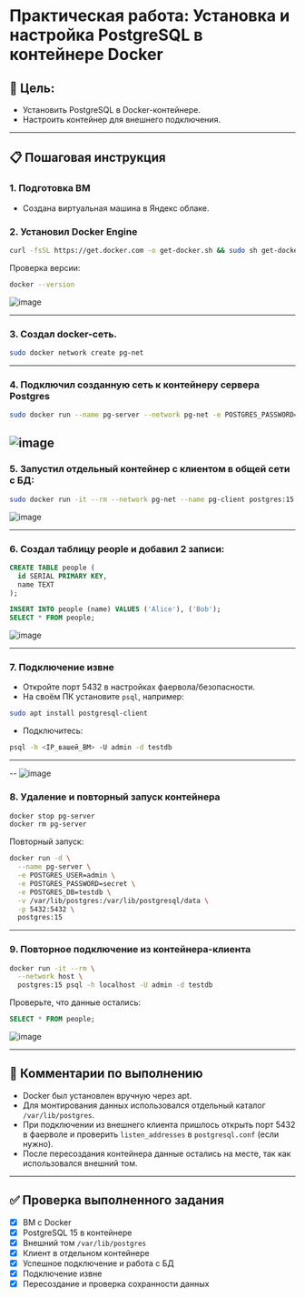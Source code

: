 # Практическая работа: Установка и настройка PostgreSQL в контейнере Docker

## 🌟 Цель:
- Установить PostgreSQL в Docker-контейнере.
- Настроить контейнер для внешнего подключения.

---

## 📋 Пошаговая инструкция

### 1. Подготовка ВМ
- Создана виртуальная машина в Яндекс облаке.

### 2. Установил Docker Engine
```bash
curl -fsSL https://get.docker.com -o get-docker.sh && sudo sh get-docker.sh && rm get-docker.sh && sudo usermod -aG docker $USER && newgrp docker
```
Проверка версии:
```bash
docker --version
```
![image](https://github.com/user-attachments/assets/0acc555f-2550-4c6e-9922-a760cce8e4b8)


---


### 3. Создал docker-сеть.
```bash
sudo docker network create pg-net
```

---

### 4. Подключил созданную сеть к контейнеру сервера Postgres
```bash
sudo docker run --name pg-server --network pg-net -e POSTGRES_PASSWORD=postgres -d -p 5432:5432 -v /var/lib/postgres:/var/lib/postgresql/data postgres:15
```
![image](https://github.com/user-attachments/assets/a4a53594-a9c6-49a6-b26f-f9c77020a32e)
---

### 5. Запустил отдельный контейнер с клиентом в общей сети с БД:
```bash
sudo docker run -it --rm --network pg-net --name pg-client postgres:15 psql -h pg-server -U postgres
```

![image](https://github.com/user-attachments/assets/f21d9133-544c-4a37-8035-3a1ac10a91a7)

---


### 6. Создал таблицу people и добавил 2 записи:

```sql
CREATE TABLE people (
  id SERIAL PRIMARY KEY,
  name TEXT
);

INSERT INTO people (name) VALUES ('Alice'), ('Bob');
SELECT * FROM people;
```
![image](https://github.com/user-attachments/assets/480ee378-8b14-4698-894b-1fa17b0a429b)

---

### 7. Подключение извне
- Откройте порт 5432 в настройках фаервола/безопасности.
- На своём ПК установите `psql`, например:

```bash
sudo apt install postgresql-client
```

- Подключитесь:
```bash
psql -h <IP_вашей_ВМ> -U admin -d testdb
```
---
--
![image](https://github.com/user-attachments/assets/82221f81-f0c8-486c-87c4-bc41899a98ec)

### 8. Удаление и повторный запуск контейнера
```bash
docker stop pg-server
docker rm pg-server
```

Повторный запуск:
```bash
docker run -d \
  --name pg-server \
  -e POSTGRES_USER=admin \
  -e POSTGRES_PASSWORD=secret \
  -e POSTGRES_DB=testdb \
  -v /var/lib/postgres:/var/lib/postgresql/data \
  -p 5432:5432 \
  postgres:15
```

---

### 9. Повторное подключение из контейнера-клиента
```bash
docker run -it --rm \
  --network host \
  postgres:15 psql -h localhost -U admin -d testdb
```

Проверьте, что данные остались:
```sql
SELECT * FROM people;
```
![image](https://github.com/user-attachments/assets/fa5e425f-6f33-47ca-9bf0-8bf0dc9f3305)

---

## 📝 Комментарии по выполнению

- Docker был установлен вручную через apt.
- Для монтирования данных использовался отдельный каталог `/var/lib/postgres`.
- При подключении из внешнего клиента пришлось открыть порт 5432 в фаерволе и проверить `listen_addresses` в `postgresql.conf` (если нужно).
- После пересоздания контейнера данные остались на месте, так как использовался внешний том.

---

## ✅ Проверка выполненного задания
- [x] ВМ с Docker
- [x] PostgreSQL 15 в контейнере
- [x] Внешний том `/var/lib/postgres`
- [x] Клиент в отдельном контейнере
- [x] Успешное подключение и работа с БД
- [x] Подключение извне
- [x] Пересоздание и проверка сохранности данных

